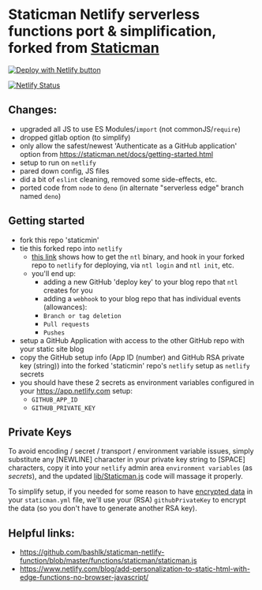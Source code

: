 # Staticman Netlify serverless functions port & simplification, forked from [Staticman](https://github.com/eduardoboucas/staticman)


[![Deploy with Netlify button](https://www.netlify.com/img/deploy/button.svg)](https://app.netlify.com/start/deploy?repository=https://github.com/traceypooh/staticmin)

[![Netlify Status](https://api.netlify.com/api/v1/badges/ff727fd1-d4a0-44ab-b927-c16e4c06ad4e/deploy-status)](https://app.netlify.com/sites/blogtini/deploys)


## Changes:
- upgraded all JS to use ES Modules/`import` (not commonJS/`require`)
- dropped gitlab option (to simplify)
- only allow the safest/newest 'Authenticate as a GitHub application' option from https://staticman.net/docs/getting-started.html
- setup to run on `netlify`
- pared down config, JS files
- did a bit of `eslint` cleaning, removed some side-effects, etc.
- ported code from `node` to `deno` (in alternate "serverless edge" branch named `deno`)

## Getting started
- fork this repo 'staticmin'
- tie this forked repo into `netlify`
  - [this link](https://www.netlify.com/blog/add-personalization-to-static-html-with-edge-functions-no-browser-javascript/) shows how to get the `ntl` binary, and hook in your forked repo to `netlify` for deploying, via `ntl login` and `ntl init`, etc.
  - you'll end up:
    -  adding a new GitHub 'deploy key' to your blog repo that `ntl` creates for you
    -  adding a `webhook` to your blog repo that has individual events (allowances):
     - `Branch or tag deletion`
     - `Pull requests`
     - `Pushes`
- setup a GitHub Application with access to the other GitHub repo with your static site blog
- copy the GitHub setup info (App ID (number) and GitHub RSA private key (string)) into the forked 'staticmin' repo's `netlify` setup as `netlify` secrets
- you should have these 2 secrets as environment variables configured in your https://app.netlify.com setup:
  - `GITHUB_APP_ID`
  - `GITHUB_PRIVATE_KEY`

## Private Keys
To avoid encoding / secret / transport / environment variable issues, simply substitute any [NEWLINE] character in your private key string to [SPACE] characters, copy it into your `netlify` admin area `environment variables` (as _secrets_), and the updated [lib/Staticman.js](lib/Staticman.js) code will massage it properly.

To simplify setup, if you needed for some reason to have [encrypted data](https://staticman.net/docs/encryption) in your `staticman.yml` file, we'll use your (RSA) `githubPrivateKey` to encrypt the data (so you don't have to generate another RSA key).


## Helpful links:
- https://github.com/bashlk/staticman-netlify-function/blob/master/functions/staticman/staticman.js
- https://www.netlify.com/blog/add-personalization-to-static-html-with-edge-functions-no-browser-javascript/



